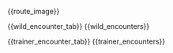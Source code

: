 {{route_image}}

{{wild_encounter_tab}}
    {{wild_encounters}}

{{trainer_encounter_tab}}
    {{trainer_encounters}}
